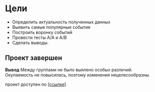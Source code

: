 # Цели 
* Определить актуальность полученных данных
* Выявить самые популярные события
* Построить воронку событий
* Провести тесты A/A и A/B
* Сделать выводы.

## Проект завершен

**Вывод** Между группами не было выялено особых различий. Окупаемость не повысилась, поэтому изменения нецелесообразны.

проект доступен по [[ссылке]](https://nbviewer.org/github/Sergey-Tischenko/data/blob/0ccf199edf67326c4b0d72311b46986d4b8210ce/event_analysis/event.ipynb)
